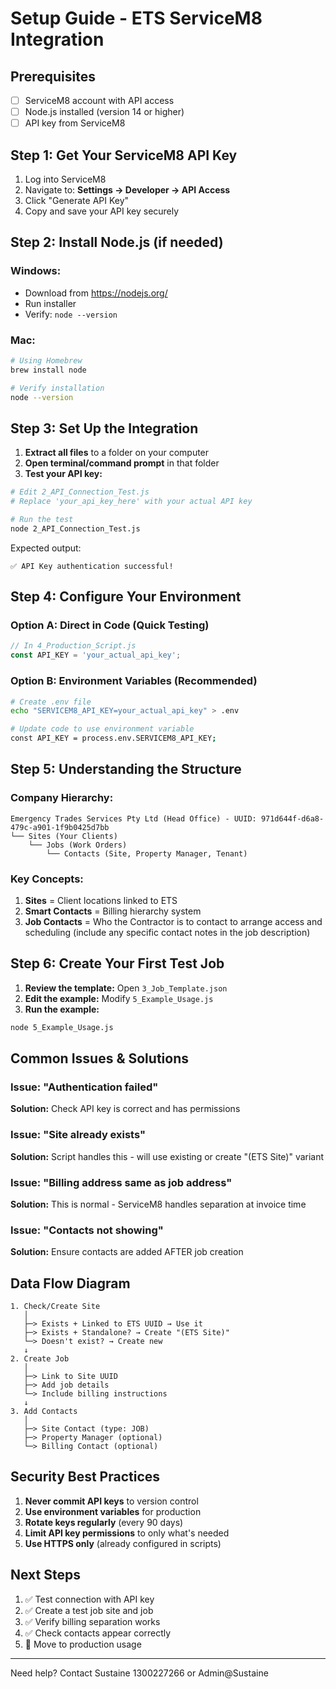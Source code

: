 # Setup Guide - ETS ServiceM8 Integration

## Prerequisites

- [ ] ServiceM8 account with API access
- [ ] Node.js installed (version 14 or higher)
- [ ] API key from ServiceM8

## Step 1: Get Your ServiceM8 API Key

1. Log into ServiceM8
2. Navigate to: **Settings → Developer → API Access**
3. Click "Generate API Key"
4. Copy and save your API key securely

## Step 2: Install Node.js (if needed)

### Windows:
- Download from https://nodejs.org/
- Run installer
- Verify: `node --version`

### Mac:
```bash
# Using Homebrew
brew install node

# Verify installation
node --version
```

## Step 3: Set Up the Integration

1. **Extract all files** to a folder on your computer
2. **Open terminal/command prompt** in that folder
3. **Test your API key:**

```bash
# Edit 2_API_Connection_Test.js
# Replace 'your_api_key_here' with your actual API key

# Run the test
node 2_API_Connection_Test.js
```

Expected output:
```
✅ API Key authentication successful!
```

## Step 4: Configure Your Environment

### Option A: Direct in Code (Quick Testing)
```javascript
// In 4_Production_Script.js
const API_KEY = 'your_actual_api_key';
```

### Option B: Environment Variables (Recommended)
```bash
# Create .env file
echo "SERVICEM8_API_KEY=your_actual_api_key" > .env

# Update code to use environment variable
const API_KEY = process.env.SERVICEM8_API_KEY;
```

## Step 5: Understanding the Structure

### Company Hierarchy:
```
Emergency Trades Services Pty Ltd (Head Office) - UUID: 971d644f-d6a8-479c-a901-1f9b0425d7bb
└── Sites (Your Clients)
    └── Jobs (Work Orders)
        └── Contacts (Site, Property Manager, Tenant)
```

### Key Concepts:

1. **Sites** = Client locations linked to ETS
2. **Smart Contacts** = Billing hierarchy system
3. **Job Contacts** = Who the Contractor is to contact to arrange access and scheduling (include any specific contact notes in the job description)

## Step 6: Create Your First Test Job

1. **Review the template:** Open `3_Job_Template.json`
2. **Edit the example:** Modify `5_Example_Usage.js`
3. **Run the example:**

```bash
node 5_Example_Usage.js
```

## Common Issues & Solutions

### Issue: "Authentication failed"
**Solution:** Check API key is correct and has permissions

### Issue: "Site already exists"
**Solution:** Script handles this - will use existing or create "(ETS Site)" variant

### Issue: "Billing address same as job address"
**Solution:** This is normal - ServiceM8 handles separation at invoice time

### Issue: "Contacts not showing"
**Solution:** Ensure contacts are added AFTER job creation

## Data Flow Diagram

```
1. Check/Create Site
   │
   ├─> Exists + Linked to ETS UUID → Use it
   ├─> Exists + Standalone? → Create "(ETS Site)"
   └─> Doesn't exist? → Create new
   ↓
2. Create Job
   │
   ├─> Link to Site UUID
   ├─> Add job details
   └─> Include billing instructions
   ↓
3. Add Contacts
   │
   ├─> Site Contact (type: JOB)
   ├─> Property Manager (optional)
   └─> Billing Contact (optional)
```

## Security Best Practices

1. **Never commit API keys** to version control
2. **Use environment variables** for production
3. **Rotate keys regularly** (every 90 days)
4. **Limit API key permissions** to only what's needed
5. **Use HTTPS only** (already configured in scripts)

## Next Steps

1. ✅ Test connection with API key
2. ✅ Create a test job site and job
3. ✅ Verify billing separation works
4. ✅ Check contacts appear correctly
5. 🎯 Move to production usage

---

Need help? Contact Sustaine 1300227266 or Admin@Sustaine